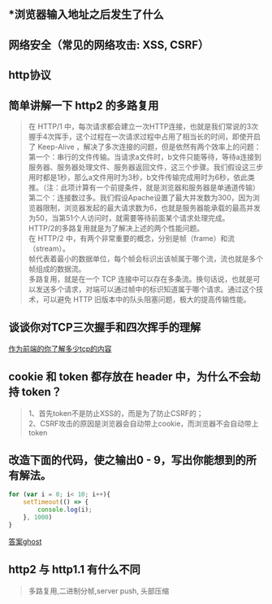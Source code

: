 ## *浏览器输入地址之后发生了什么

## 网络安全（常见的网络攻击: XSS, CSRF）


## http协议


## 简单讲解一下 http2 的多路复用

>在 HTTP/1 中，每次请求都会建立一次HTTP连接，也就是我们常说的3次握手4次挥手，这个过程在一次请求过程中占用了相当长的时间，即使开启了 Keep-Alive ，解决了多次连接的问题，但是依然有两个效率上的问题：<br/>
>第一个：串行的文件传输。当请求a文件时，b文件只能等待，等待a连接到服务器、服务器处理文件、服务器返回文件，这三个步骤。我们假设这三步用时都是1秒，那么a文件用时为3秒，b文件传输完成用时为6秒，依此类推。（注：此项计算有一个前提条件，就是浏览器和服务器是单通道传输）<br/>
>第二个：连接数过多。我们假设Apache设置了最大并发数为300，因为浏览器限制，浏览器发起的最大请求数为6，也就是服务器能承载的最高并发为50，当第51个人访问时，就需要等待前面某个请求处理完成。<br/>
>HTTP/2的多路复用就是为了解决上述的两个性能问题。<br/>
>在 HTTP/2 中，有两个非常重要的概念，分别是帧（frame）和流（stream）。<br/>
>帧代表着最小的数据单位，每个帧会标识出该帧属于哪个流，流也就是多个帧组成的数据流。<br/>
>多路复用，就是在一个 TCP 连接中可以存在多条流。换句话说，也就是可以发送多个请求，对端可以通过帧中的标识知道属于哪个请求。通过这个技术，可以避免 HTTP 旧版本中的队头阻塞问题，极大的提高传输性能。<br/>

## 谈谈你对TCP三次握手和四次挥手的理解
[作为前端的你了解多少tcp的内容](https://juejin.im/post/5c078058f265da611c26c235)

## cookie 和 token 都存放在 header 中，为什么不会劫持 token？
>1、首先token不是防止XSS的，而是为了防止CSRF的；<br/>
>2、CSRF攻击的原因是浏览器会自动带上cookie，而浏览器不会自动带上token

## 改造下面的代码，使之输出0 - 9，写出你能想到的所有解法。
```js
for (var i = 0; i< 10; i++){
	setTimeout(() => {
		console.log(i);
    }, 1000)
}
```
[答案ghost](https://github.com/Advanced-Frontend/Daily-Interview-Question/issues/43)


## http2 与 http1.1 有什么不同
>多路复用,二进制分帧,server push, 头部压缩




